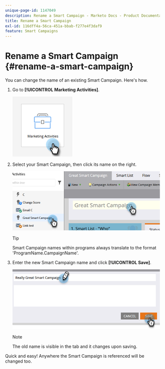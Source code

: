 ```yaml
---
unique-page-id: 1147049
description: Rename a Smart Campaign - Marketo Docs - Product Documentation
title: Rename a Smart Campaign
exl-id: 116dff4a-56ca-451a-bbab-f277e4f3daf9
feature: Smart Campaigns
---
```

# Rename a Smart Campaign {#rename-a-smart-campaign}

You can change the name of an existing Smart Campaign. Here's how.

1. Go to **[!UICONTROL Marketing Activities]**.

   ![](assets/rename-a-smart-campaign-1.png)

1. Select your Smart Campaign, then click its name on the right.

   ![](assets/rename-a-smart-campaign-2.png)

   >[!TIP]
   >
   >Smart Campaign names within programs always translate to the format 'ProgramName.CampaignName'.

1. Enter the new Smart Campaign name and click **[!UICONTROL Save]**.

   ![](assets/rename-a-smart-campaign-3.png)

   >[!NOTE]
   >
   >The old name is visible in the tab and it changes upon saving.

Quick and easy! Anywhere the Smart Campaign is referenced will be changed too.
